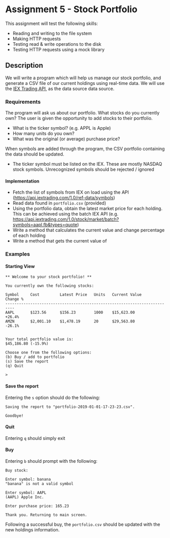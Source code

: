 # Assignment 5 - Stock Portfolio

This assignment will test the following skills:

- Reading and writing to the file system
- Making HTTP requests
- Testing read & write operations to the disk
- Testing HTTP requests using a mock library


## Description
We will write a program which will help us manage our stock portfolio, and
generate a CSV file of our current holdings using real-time data. We will use
the [IEX Trading API](https://iextrading.com/developer/docs/), as the data
source data source.


### Requirements
The program will ask us about our portfolio. What stocks do you currently own?
The user is given the opportunity to add stocks to their portfolio.

- What is the ticker symbol? (e.g. APPL is Apple)
- How many units do you own?
- What was the original (or average) purchase price?

When symbols are added through the program, the CSV portfolio containing the
data should be updated.

- The ticker symbol must be listed on the IEX. These are mostly NASDAQ
  stock symbols. Unrecognized symbols should be rejected / ignored


#### Implementation
- Fetch the list of symbols from IEX on load using the API
  (https://api.iextrading.com/1.0/ref-data/symbols)
- Read data found in `portfolio.csv` (provided)
- Using the portfolio data, obtain the latest market price for each holding.
  This can be achieved using the batch IEX API (e.g.
  https://api.iextrading.com/1.0/stock/market/batch?symbols=aapl,fb&types=quote)
- Write a method that calculates the current value and change percentage of
  each holding
- Write a method that gets the current value of


### Examples
#### Starting View
```
** Welcome to your stock portfolio! **

You currently own the following stocks:

Symbol     Cost         Latest Price   Units   Current Value     Change %
--------------------------------------------------------------------------
AAPL       $123.56      $156.23        1000    $15,623.00        +26.4%
AMZN       $2,001.10    $1,478.19      20      $29,563.80        -26.1%


Your total portfolio value is:
$45,186.80 (-15.9%)

Choose one from the following options:
(b) Buy / add to portfolio
(s) Save the report
(q) Quit

>
```
#### Save the report
Entering the `s` option should do the following:
```
Saving the report to "portfolio-2019-01-01-17-23-23.csv".

Goodbye!
```

#### Quit
Entering `q` should simply exit

#### Buy
Entering `b` should prompt with the following:

```
Buy stock:

Enter symbol: banana
"banana" is not a valid symbol

Enter symbol: AAPL
(AAPL) Apple Inc.

Enter purchase price: 165.23

Thank you. Returning to main screen.
```
Following a successful buy, the `portfolio.csv` should be updated with the new
holdings information.
